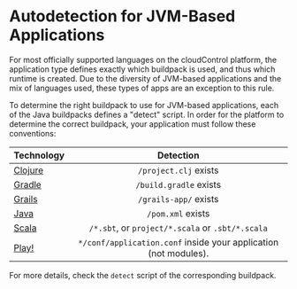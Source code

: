# Autodetection for JVM-Based Applications

For most officially supported languages on the cloudControl platform, the application type defines exactly which buildpack is used, and thus which runtime is created. Due to the diversity of JVM-based applications and the mix of languages used, these types of apps are an exception to this rule.

To determine the right buildpack to use for JVM-based applications, each of the Java buildpacks defines a "detect" script. In order for the platform to determine the correct buildpack, your application must follow these conventions:

|Technology|Detection|
|:---------|:----------:|
|[Clojure][buildpack-clojure]|`/project.clj` exists|
|[Gradle][buildpack-gradle]|`/build.gradle` exists|
|[Grails][buildpack-grails]|`/grails-app/` exists|
|[Java][buildpack-java]|`/pom.xml` exists|
|[Scala][buildpack-scala]|`/*.sbt`, or `project/*.scala` or `.sbt/*.scala`|
|[Play!][buildpack-play]|`*/conf/application.conf` inside your application (not modules). |

For more details, check the `detect` script of the corresponding buildpack. 

[buildpack-clojure]: https://github.com/cloudControl/buildpack-clojure
[buildpack-gradle]: https://github.com/cloudControl/buildpack-gradle
[buildpack-grails]: https://github.com/cloudControl/buildpack-grails
[buildpack-java]: https://github.com/cloudControl/buildpack-java
[buildpack-scala]: https://github.com/cloudControl/buildpack-scala
[buildpack-play]: https://github.com/cloudControl/buildpack-play
